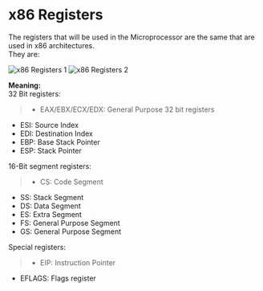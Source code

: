 # x86 Registers

The registers that will be used in the Microprocessor are the same that are used in x86 architectures.  
They are:  

![x86 Registers 1](http://www.plantation-productions.com/Webster/www.artofasm.com/Linux/HTML/images/HelloWorld5.gif)
![x86 Registers 2](http://image.prntscr.com/image/f31f76498d8a4de09c61098ba4adbd8c.png)

**Meaning:**  
32 Bit registers:
> * EAX/EBX/ECX/EDX: General Purpose 32 bit registers  
* ESI: Source Index  
* EDI: Destination Index  
* EBP: Base Stack Pointer  
* ESP: Stack Pointer  

16-Bit segment registers:  
>* CS: Code Segment  
* SS: Stack Segment  
* DS: Data Segment  
* ES: Extra Segment 
* FS: General Purpose Segment  
* GS: General Purpose Segment  

Special registers:
>* EIP: Instruction Pointer  
* EFLAGS: Flags register
